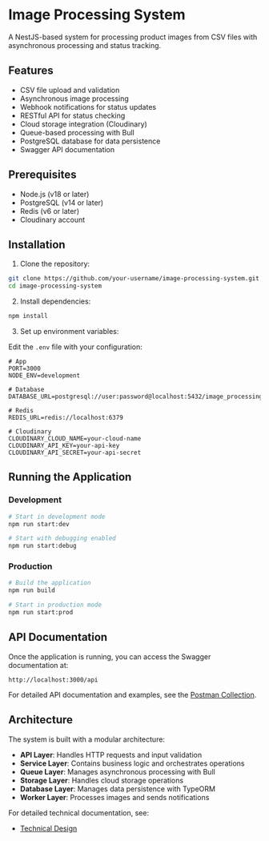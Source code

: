 # Image Processing System

A NestJS-based system for processing product images from CSV files with asynchronous processing and status tracking.

## Features

- CSV file upload and validation
- Asynchronous image processing
- Webhook notifications for status updates
- RESTful API for status checking
- Cloud storage integration (Cloudinary)
- Queue-based processing with Bull
- PostgreSQL database for data persistence
- Swagger API documentation

## Prerequisites

- Node.js (v18 or later)
- PostgreSQL (v14 or later)
- Redis (v6 or later)
- Cloudinary account

## Installation

1. Clone the repository:
```bash
git clone https://github.com/your-username/image-processing-system.git
cd image-processing-system
```

2. Install dependencies:
```bash
npm install
```

3. Set up environment variables:


Edit the `.env` file with your configuration:
```env
# App
PORT=3000
NODE_ENV=development

# Database
DATABASE_URL=postgresql://user:password@localhost:5432/image_processing

# Redis
REDIS_URL=redis://localhost:6379

# Cloudinary
CLOUDINARY_CLOUD_NAME=your-cloud-name
CLOUDINARY_API_KEY=your-api-key
CLOUDINARY_API_SECRET=your-api-secret

```

## Running the Application

### Development
```bash
# Start in development mode
npm run start:dev

# Start with debugging enabled
npm run start:debug
```

### Production
```bash
# Build the application
npm run build

# Start in production mode
npm run start:prod
```

## API Documentation

Once the application is running, you can access the Swagger documentation at:
```
http://localhost:3000/api
```

For detailed API documentation and examples, see the [Postman Collection](docs/postman-collection.md).

## Architecture

The system is built with a modular architecture:

- **API Layer**: Handles HTTP requests and input validation
- **Service Layer**: Contains business logic and orchestrates operations
- **Queue Layer**: Manages asynchronous processing with Bull
- **Storage Layer**: Handles cloud storage operations
- **Database Layer**: Manages data persistence with TypeORM
- **Worker Layer**: Processes images and sends notifications

For detailed technical documentation, see:
- [Technical Design](https://docs.google.com/document/d/1m3XQo2PwDqj5qGrv48ivUIs4OyCBMoWrfNt8kcu9kNM/edit?usp=sharing)

